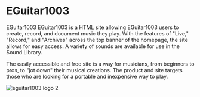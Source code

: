 # EGuitar1003
EGuitar1003
EGuitar1003 is a HTML site allowing EGuitar1003 users to create, record, and document music they play. With the features of "Live," "Record," and "Archives" across the top banner of the homepage, the site allows for easy access. A variety of sounds are available for use in the Sound Library.

The easily accessible and free site is a way for musicians, from beginners to pros, to "jot down" their musical creations. The product and site targets those who are looking for a portable and inexpensive way to play.

![eguitar1003 logo 2](https://user-images.githubusercontent.com/43764238/46842357-32296a00-cd9b-11e8-9e66-d62716fd6cfc.jpg)

